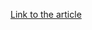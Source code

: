 [Link to the article](https://www.akamai.com/blog/security/2024/oct/bad-bots-6-common-bot-attacks-and-why-they-happen)
